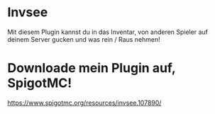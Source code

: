 # Invsee
Mit diesem Plugin kannst du in das Inventar, von anderen Spieler auf deinem Server gucken und was rein / Raus nehmen!

# Downloade mein Plugin auf, SpigotMC!
https://www.spigotmc.org/resources/invsee.107890/
